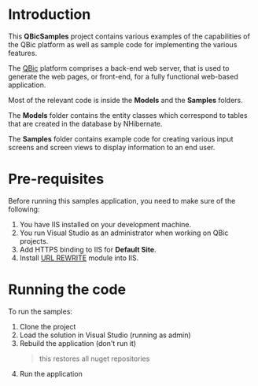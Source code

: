 # Introduction
This **QBicSamples** project contains various examples of the capabilities of the QBic platform as well as sample code for implementing the various features.

The [QBic](https://github.com/quintonn/QBic) platform comprises a back-end web server, that is used to generate the web pages, or front-end, for a fully functional web-based application.  

Most of the relevant code is inside the **Models** and the **Samples** folders.  

The **Models** folder contains the entity classes which correspond to tables that are created in the database by NHibernate.  

The **Samples** folder contains example code for creating various input screens and screen views to display information to an end user.

# Pre-requisites
Before running this samples application, you need to make sure of the following:  

1. You have IIS installed on your development machine.  
2. You run Visual Studio as an administrator when working on QBic projects.
3. Add HTTPS binding to IIS for **Default Site**.
4. Install [URL REWRITE](https://www.iis.net/downloads/microsoft/url-rewrite) module into IIS.  
   
# Running the code
To run the samples:
1. Clone the project
2. Load the solution in Visual Studio (running as admin)
3. Rebuild the application (don't run it)  
   > this restores all nuget repositories
4. Run the application
